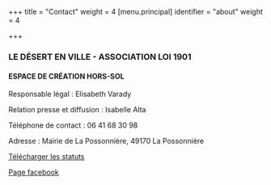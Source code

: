 +++
title = "Contact"
weight = 4
[menu.principal]
identifier = "about"
weight = 4

+++
### LE DÉSERT EN VILLE - ASSOCIATION LOI 1901

#### ESPACE DE CRÉATION HORS-SOL

Responsable légal : Elisabeth Varady  

Relation presse et diffusion : Isabelle Alta

Téléphone de contact : 06 41 68 30 98

Adresse : Mairie de La Possonnière, 49170 La Possonnière

[Télécharger les statuts](static/dl/status.pdf)

[Page facebook](http://www.facebook.com)